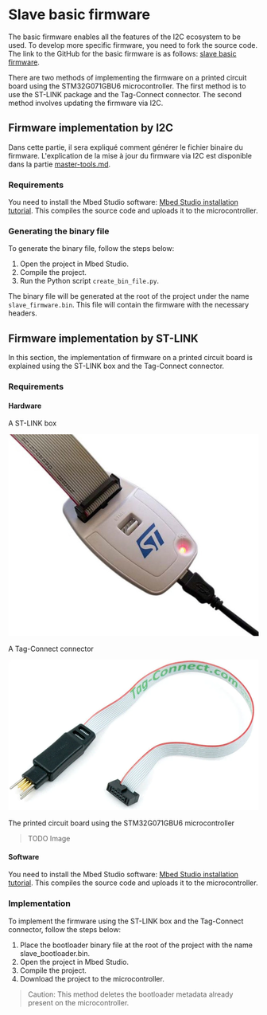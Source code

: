 # Slave basic firmware

The basic firmware enables all the features of the I2C ecosystem to be used. To develop more specific firmware, you need to fork the source code. The link to the GitHub for the basic firmware is as follows: [slave basic firmware](https://github.com/I2C-Framework/slave_basic_firmware).

There are two methods of implementing the firmware on a printed circuit board using the STM32G071GBU6 microcontroller. The first method is to use the ST-LINK package and the Tag-Connect connector. The second method involves updating the firmware via I2C.

## Firmware implementation by I2C

Dans cette partie, il sera expliqué comment générer le fichier binaire du firmware. L'explication de la mise à jour du firmware via I2C est disponible dans la partie [master-tools.md](master-tools.md).

### Requirements

You need to install the Mbed Studio software: [Mbed Studio installation tutorial](mbed-studio-installation.md).
This compiles the source code and uploads it to the microcontroller.

### Generating the binary file

To generate the binary file, follow the steps below:

1. Open the project in Mbed Studio.
2. Compile the project.
3. Run the Python script `create_bin_file.py`.

The binary file will be generated at the root of the project under the name `slave_firmware.bin`. This file will contain the firmware with the necessary headers.

## Firmware implementation by ST-LINK

In this section, the implementation of firmware on a printed circuit board is explained using the ST-LINK box and the Tag-Connect connector.

### Requirements

#### Hardware

A ST-LINK box

![ST-LINK box](images/st_link.jpg)

A Tag-Connect connector

![Tag-Connect connector](images/tag_connect.png)

The printed circuit board using the STM32G071GBU6 microcontroller

> TODO Image

#### Software

You need to install the Mbed Studio software: [Mbed Studio installation tutorial](mbed-studio-installation.md).
This compiles the source code and uploads it to the microcontroller.

### Implementation

To implement the firmware using the ST-LINK box and the Tag-Connect connector, follow the steps below:
1. Place the bootloader binary file at the root of the project with the name slave_bootloader.bin.
2. Open the project in Mbed Studio.
3. Compile the project.
4. Download the project to the microcontroller.

> Caution: This method deletes the bootloader metadata already present on the microcontroller.